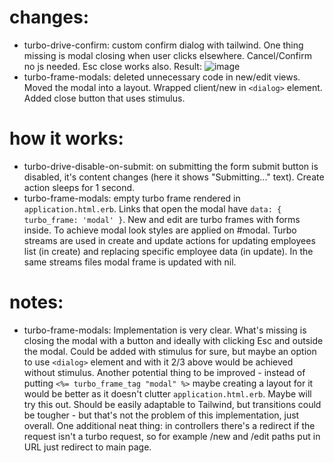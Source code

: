 # changes:
- turbo-drive-confirm: custom confirm dialog with tailwind. One thing missing is modal closing when user clicks elsewhere. Cancel/Confirm no js needed. Esc close works also. Result:
  ![image](https://github.com/hebiscus/hotwire-cookbook/assets/107350293/0771221b-a802-4e4b-aa0b-7bc18ecbf158)
- turbo-frame-modals: deleted unnecessary code in new/edit views. Moved the modal into a layout. Wrapped client/new in `<dialog>` element. Added close button that uses stimulus. 
# how it works: 
- turbo-drive-disable-on-submit: on submitting the form submit button is disabled, it's content changes (here it shows "Submitting..." text). Create action sleeps for 1 second. 
- turbo-frame-modals: empty turbo frame rendered in `application.html.erb`. Links that open the modal have `data: { turbo_frame: 'modal' }`. New and edit are turbo frames with forms inside. To achieve modal look styles are applied on #modal. Turbo streams are used in create and update actions for updating employees list (in create) and replacing specific employee data (in update). In the same streams files modal frame is updated with nil.
# notes: 
- turbo-frame-modals: Implementation is very clear. What's missing is closing the modal with a button and ideally with clicking Esc and outside the modal. Could be added with stimulus for sure, but maybe an option to use `<dialog>` element and with it 2/3 above would be achieved without stimulus. Another potential thing to be improved - instead of putting `<%= turbo_frame_tag "modal" %>` maybe creating a layout for it would be better as it doesn't clutter `application.html.erb`. Maybe will try this out. Should be easily adaptable to Tailwind, but transitions could be tougher - but that's not the problem of this implementation, just overall. One additional neat thing: in controllers there's a redirect if the request isn't a turbo request, so for example /new and /edit paths put in URL just redirect to main page. 

